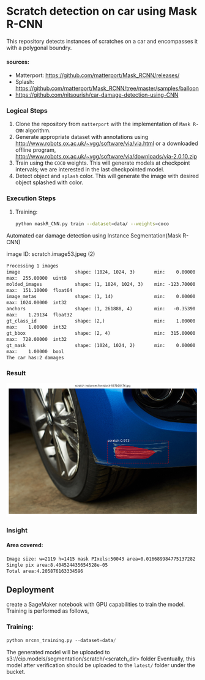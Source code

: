 # Scratch detection on car using Mask R-CNN

This repository detects instances of scratches on a car and encompasses it with a polygonal boundry.
#### sources:
+ Matterport: https://github.com/matterport/Mask_RCNN/releases/
+ Splash: https://github.com/matterport/Mask_RCNN/tree/master/samples/balloon
+ https://github.com/nitsourish/car-damage-detection-using-CNN

### Logical Steps
1. Clone the repository from `matterport` with the implementation of `Mask R-CNN` algorithm.
2. Generate appropriate dataset with annotations using http://www.robots.ox.ac.uk/~vgg/software/via/via.html or a
 downloaded offline program, http://www.robots.ox.ac.uk/~vgg/software/via/downloads/via-2.0.10.zip
2. Train using the `COCO` weights. This will generate models at checkpoint intervals; we are interested in the last
 checkpointed model.
3. Detect object and `splash` color. This will generate the image with desired object splashed with color.

### Execution Steps
1. Training: 
    ```bash
    python maskR_CNN.py train --dataset=data/ --weights=coco
    ```

Automated car damage detection using Instance Segmentation(Mask R-CNN)

image ID: scratch.image53.jpeg (2)  
```text
Processing 1 images
image                    shape: (1024, 1024, 3)       min:    0.00000  max:  255.00000  uint8
molded_images            shape: (1, 1024, 1024, 3)    min: -123.70000  max:  151.10000  float64
image_metas              shape: (1, 14)               min:    0.00000  max: 1024.00000  int32
anchors                  shape: (1, 261888, 4)        min:   -0.35390  max:    1.29134  float32
gt_class_id              shape: (2,)                  min:    1.00000  max:    1.00000  int32
gt_bbox                  shape: (2, 4)                min:  315.00000  max:  728.00000  int32
gt_mask                  shape: (1024, 1024, 2)       min:    0.00000  max:    1.00000  bool
The car has:2 damages

```
### Result
![result](image/result.png)

### Insight
#### Area covered:
```text
Image size: w=2119 h=1415 mask PIxels:50043 area=0.016689984775137282
Single pix area:8.404524435654528e-05
Total area:4.205876163334596
```
## Deployment

create a SageMaker notebook with GPU capabilities to train the model.
Training is performed as follows,

### Training:
```python
python mrcnn_training.py --dataset=data/
```
The generated model will be uploaded to s3://cip.models/segmentation/scratch/<scratch_dir> folder
Eventually, this model after verification should be uploaded to the `latest/` folder under the bucket.
